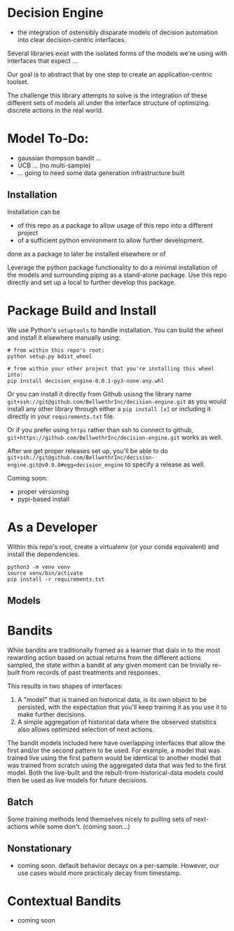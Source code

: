 # Decision Engine

 - the integration of ostensibly disparate models of decision automation into
   clear decision-centric interfaces.

Several libraries exist with the isolated forms of the models we're using with
interfaces that expect ...

Our goal is to abstract that by one step to create an application-centric 
toolset.

The challenge this library attempts to solve is the integration of these 
different sets of models all under the interface structure of optimizing.
discrete actions in the real world.

# Model To-Do:
* gaussian thompson bandit ...
* UCB ... (no multi-sample)
* ... going to need some data generation infrastructure built


Installation
--------------------------------------------------------

Installation can be 
* of this repo as a package to allow usage of this repo into a different 
  project
* of a sufficient python environment to allow further development.

done as a package to later be installed elsewhere or of 


Leverage the python package functionality to do a minimal installation of the 
models and surrounding piping as a stand-alone package.  Use this repo directly
and set up a local to further develop this package.

# Package Build and Install
We use Python's `setuptools` to handle installation.
You can build the wheel and install it elsewhere manually using:

```shell
# from within this repo's root:
python setup.py bdist_wheel

# from within your other project that you're installing this wheel into:
pip install decision_engine-0.0.1-py3-none-any.whl
```


Or you can install it directly from Github usisng the library name
`git+ssh://git@github.com/BellwethrInc/decision-engine.git` as you would
install any other library through either a `pip install [x]` or including it
directly in your `requirements.txt` file.

Or if you prefer using `https` rather than ssh to connect to github, 
`git+https://github.com/BellwethrInc/decision-engine.git` works as well.


After we get proper releases set up, you'll be able to do 
`git+ssh://git@github.com/BellwethrInc/decision-engine.git@v0.0.0#egg=decision_engine` 
to specify a release as well.

Coming soon: 
* proper versioning
* pypi-based install


# As a Developer

Within this repo's root, create a virtualenv (or your conda equivalent) and
install the dependencies.

```shell
python3 -m venv venv
source venv/bin/activate
pip install -r requirements.txt
```

Models
--------------------------------------------------------

# Bandits
While bandits are traditionally framed as a learner that dials in to the most
rewarding action based on actual returns from the different actions sampled, 
the state within a bandit at any given moment can be trivially re-built from 
records of past treatments and responses.

This results in two shapes of interfaces:
1. A "model" that is trained on historical data, is its own object to be 
  persisted, with the expectation that you'll keep training it as you use it
  to make further decisions.
1. A simple aggregation of historical data where the observed statistics also 
  allows optimized selection of next actions.

The bandit models included here have overlapping interfaces that allow the 
first and/or the second pattern to be used.  For example, a model that was
trained live using the first pattern would be identical to another model that
was trained from scratch using the aggregated data that was fed to the first
model.  Both the live-built and the rebult-from-historical-data models could
then be used as live models for future decisions.

## Batch
Some training methods lend themselves nicely to pulling sets of next-actions
while some don't.  (coming soon...)

## Nonstationary
 - coming soon.  default behavior decays on a per-sample.  However, our use
   cases would more practicaly decay from timestamp.

# Contextual Bandits
 - coming soon
